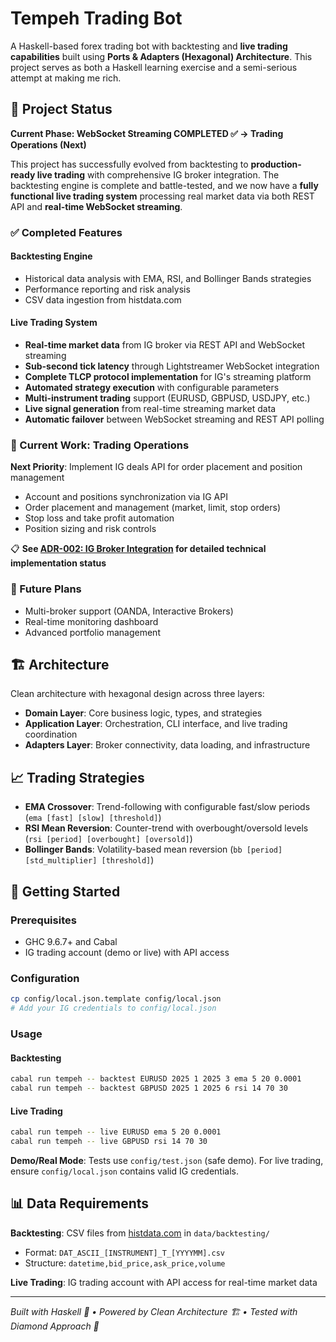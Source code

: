 # Tempeh Trading Bot

A Haskell-based forex trading bot with backtesting and **live trading capabilities** built using **Ports & Adapters (Hexagonal) Architecture**. This project serves as both a Haskell learning exercise and a semi-serious attempt at making me rich.

## 🚧 Project Status

**Current Phase: WebSocket Streaming COMPLETED ✅ → Trading Operations (Next)**

This project has successfully evolved from backtesting to **production-ready live trading** with comprehensive IG broker integration. The backtesting engine is complete and battle-tested, and we now have a **fully functional live trading system** processing real market data via both REST API and **real-time WebSocket streaming**.

### ✅ Completed Features

#### Backtesting Engine
- Historical data analysis with EMA, RSI, and Bollinger Bands strategies
- Performance reporting and risk analysis
- CSV data ingestion from histdata.com

#### Live Trading System  
- **Real-time market data** from IG broker via REST API and WebSocket streaming
- **Sub-second tick latency** through Lightstreamer WebSocket integration
- **Complete TLCP protocol implementation** for IG's streaming platform
- **Automated strategy execution** with configurable parameters
- **Multi-instrument trading** support (EURUSD, GBPUSD, USDJPY, etc.)
- **Live signal generation** from real-time streaming market data
- **Automatic failover** between WebSocket streaming and REST API polling

### 🎯 Current Work: Trading Operations
**Next Priority**: Implement IG deals API for order placement and position management
- Account and positions synchronization via IG API
- Order placement and management (market, limit, stop orders)
- Stop loss and take profit automation
- Position sizing and risk controls

📋 **See [ADR-002: IG Broker Integration](docs/adr/ADR-002-IG-broker-integration.md) for detailed technical implementation status**

### 🔮 Future Plans
- Multi-broker support (OANDA, Interactive Brokers)
- Real-time monitoring dashboard
- Advanced portfolio management

## 🏗️ Architecture

Clean architecture with hexagonal design across three layers:

- **Domain Layer**: Core business logic, types, and strategies
- **Application Layer**: Orchestration, CLI interface, and live trading coordination  
- **Adapters Layer**: Broker connectivity, data loading, and infrastructure

## 📈 Trading Strategies

- **EMA Crossover**: Trend-following with configurable fast/slow periods (`ema [fast] [slow] [threshold]`)
- **RSI Mean Reversion**: Counter-trend with overbought/oversold levels (`rsi [period] [overbought] [oversold]`)
- **Bollinger Bands**: Volatility-based mean reversion (`bb [period] [std_multiplier] [threshold]`)

## 🚀 Getting Started

### Prerequisites
- GHC 9.6.7+ and Cabal
- IG trading account (demo or live) with API access

### Configuration
```bash
cp config/local.json.template config/local.json
# Add your IG credentials to config/local.json
```

### Usage

#### Backtesting
```bash
cabal run tempeh -- backtest EURUSD 2025 1 2025 3 ema 5 20 0.0001
cabal run tempeh -- backtest GBPUSD 2025 1 2025 6 rsi 14 70 30
```

#### Live Trading
```bash
cabal run tempeh -- live EURUSD ema 5 20 0.0001
cabal run tempeh -- live GBPUSD rsi 14 70 30
```

**Demo/Real Mode**: Tests use `config/test.json` (safe demo). For live trading, ensure `config/local.json` contains valid IG credentials.

## 📊 Data Requirements

**Backtesting**: CSV files from [histdata.com](https://www.histdata.com/) in `data/backtesting/`
- Format: `DAT_ASCII_[INSTRUMENT]_T_[YYYYMM].csv`
- Structure: `datetime,bid_price,ask_price,volume`

**Live Trading**: IG trading account with API access for real-time market data

---

*Built with Haskell 🎯 • Powered by Clean Architecture 🏗️ • Tested with Diamond Approach 💎*

